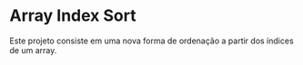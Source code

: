 # Array Index Sort

Este projeto consiste em uma nova forma de ordenação a partir dos índices de um array.